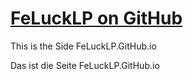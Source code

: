 # [FeLuckLP on GitHub](http://github.FeLuck.de/)
This is the Side FeLuckLP.GitHub.io

Das ist die Seite FeLuckLP.GitHub.io
